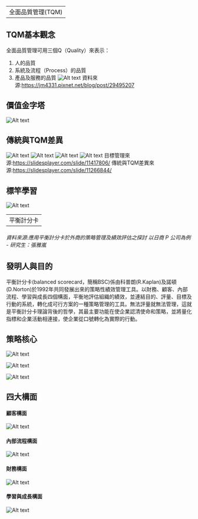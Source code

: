 <table>
    <tr>
        <td>全面品質管理(TQM)</td>
    </tr>
</table>

## TQM基本觀念
全面品質管理可用三個Q（Quality）來表示：
1.    人的品質
2.    系統及流程（Process）的品質
3.    產品及服務的品質
![Alt text](https://imgur.com/kVHlJOx.png)
資料來源:https://jm4331.pixnet.net/blog/post/29495207

## 價值金字塔
![Alt text](https://imgur.com/mCqHHym.png)

## 傳統與TQM差異
![Alt text](https://imgur.com/c8Ukt8F.png)
![Alt text](https://imgur.com/CZQbpT5.png)
![Alt text](https://imgur.com/GBc2iVo.png)
![Alt text](https://imgur.com/TePInGr.png)
目標管理來源:https://slidesplayer.com/slide/11417806/
傳統與TQM差異來源:https://slidesplayer.com/slide/11266844/

## 標竿學習
![Alt text](https://imgur.com/JUXQia7.png)

<table>
    <tr>
        <td>平衡計分卡</td>
    </tr>
</table>

###### 資料來源:應用平衡計分卡於外商的策略管理及績效評估之探討 以日商 P 公司為例 - 研究生：張雅嵐

## 發明人與目的
平衡計分卡(balanced scorecard，簡稱BSC)係由科普朗(R.Kaplan)及諾頓(D.Norton)於1992年共同發展出來的策略性績效管理工具。以財務、顧客、內部流程、學習與成長四個構面，平衡地評估組織的績效，並連結目的、評量、目標及行動的系統，轉化成可行方案的一種策略管理的工具。無法評量就無法管理，這就是平衡計分卡理論背後的哲學，其最主要功能在使企業認清使命和策略，並將量化指標和企業活動相連接，使企業從口號轉化為實際的行動。

## 策略核心
![Alt text](https://imgur.com/oCxwfvk.png)

![Alt text](https://imgur.com/cWhj5V2.png)

![Alt text](https://imgur.com/6InzXLL.png)

## 四大構面

#### 顧客構面
![Alt text](https://imgur.com/Nd7tDWx.png)

#### 內部流程構面
![Alt text](https://imgur.com/bfbZzwM.png)

#### 財務構面
![Alt text](https://imgur.com/LniRn8U.png)

#### 學習與成長構面
![Alt text](https://imgur.com/JAxBPcv.png)
